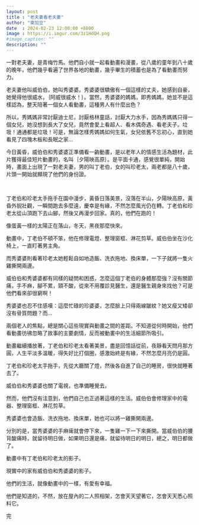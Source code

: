 ```yaml
---
layout: post
title : "老夫妻看老夫妻"
author: "東加豆"
date  : 2024-02-23 12:00:00 +0800
image : https://i.imgur.com/3z1HdQH.png
#image_caption: ""
description: ""
---
```


一對老夫妻，是青梅竹馬。他們自小就一起看動畫和漫畫，從八歲的童年到八十歲的晚年，他們幾乎看遍了世界各地的動畫，幾乎畢生的積蓄也是為了看動畫而努力。

<!--more-->

老夫妻他叫威伯伯，她叫秀婆婆。秀婆婆很驕傲有一個這樣的丈夫，她感到自豪，她覺得他很威水，｛阿威很威水！｝。當然，秀婆婆的媽媽，即秀媽媽，她並不是這樣認為，整天陪著一個女人看動畫，這種男人有什麼出色？

所以，秀媽媽非常討厭迪士尼，討厭格林童話，討厭大力水手，因為秀媽媽只得一個女兒，她沒想到長大了女兒，竟然會愛上看超人、看木偶奇遇、看老夫子。垃圾！通通都是垃圾！可是，無論怎樣秀媽媽如何生氣，女兒依舊不忘初心，直到她看見了四塊木板和長眠之家...

今日黃昏，威伯伯和秀婆婆正準備看一齣動畫，是以老年人的情感生活為題材，此片獲得最佳短片動畫的，名叫｛夕陽映高原｝。是平面卡通，感覺很單純，開始時，畫面上出現了一對老夫妻，男的叫丁老伯，女的叫珍老太，兩老都是八十歲，片頭一開始就顯現了他們的身份證。

⠀

丁老伯和珍老太手拖手在園中漫步，黃昏日落美景，沒落在半山，夕陽映高原，黃昏外貎壯觀，一瞬間跑去多麼遠，慶幸是有緣，不然怎麼風光仍在轉。丁老伯和珍老太從山頂跑下去山腳，然後又再漫步回家。真的，他們在跑的！

像蛋黃一樣的太陽正在落山，冬天，黑夜那麼快來。

動畫中，丁老伯不頓不笨，他在修理電燈、整理窗框、淋花剪草。威伯伯坐在沙化椅上，一直盯著男主角。

而秀婆婆則看著珍老太她輕鬆自如地造飯、洗衣拖地、換床單，一下子就將一隻火雞撕開兩邊。

威伯伯和秀婆婆都有同樣的疑問和困惑，怎麼這個丁老伯的身體那麼強？沒有關節痛，手不麻，腳不累，頸不酸，從來不用覆診見醫生，還是醫生親身來找他？可是他們看來卻很窮啊！

秀婆婆也忍不住感嘆：這麼忙碌的珍婆婆，怎麼臉上只得兩線皺紋？她又瘦又矮卻沒有骨質問題？而...

兩個老人的焦點，總是關心這些現實與動畫之間的差距。不知道從何時開始，他們看動畫彷彿忽略了故事的主要劇情，反而被動畫中的生活細節所吸引。

動畫繼續播放著，丁老伯和珍老太看著美景，盡是回憶話從前，夜靜看天問月那方圓，人生平淡多溫暖，得失好比打個圈，感激始終是有緣，不然怎麼月亮仍是圓。

丁老伯和珍老太手拖手，先從大廳關了燈，然後各自進了自己的睡房，很快就睡著去了。

威伯伯和秀婆婆也關了電視，也準備睡覺去。

然而，他們沒有注意到，他們自己也正過著這樣的生活。威伯伯會修理家中的電器、整理窗框、淋花剪草。

秀婆婆也會造飯、洗衣拖地、換床單，她也可以將一雞撕開兩邊。

分別的是，當秀婆婆的手麻痺就會停下來，一隻雞一下一下來撕開。當威伯伯的腰背酸痛時，就留待明日做，如果明日還是痛，就留待明日的明日，總之，明日都做了。

動畫中有丁老伯和珍老太的影子。

現實中的家有威伯伯和秀婆婆的影子。

他們的生活，就像動畫中的一樣，有愛有幸福。

他們是知道的，不然，放在屋內的二人照相架，怎會天天望著它，怎會天天悉心照料它。

完

<!--END-->